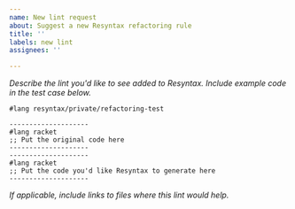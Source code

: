 ```yaml
---
name: New lint request
about: Suggest a new Resyntax refactoring rule
title: ''
labels: new lint
assignees: ''

---
```


_Describe the lint you'd like to see added to Resyntax. Include example code in the test case below._

```
#lang resyntax/private/refactoring-test

--------------------
#lang racket
;; Put the original code here
--------------------
--------------------
#lang racket
;; Put the code you'd like Resyntax to generate here
--------------------
```

_If applicable, include links to files where this lint would help._
